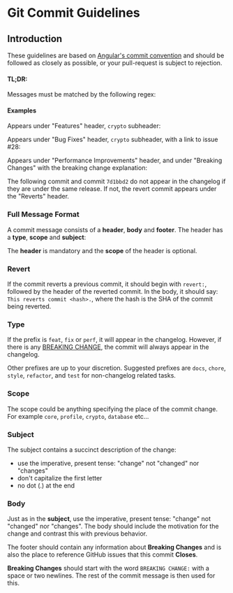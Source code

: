 # Git Commit Guidelines

## Introduction <a id="introduction"></a>

These guidelines are based on [Angular's commit convention](https://github.com/conventional-changelog/conventional-changelog/tree/master/packages/conventional-changelog-angular) and should be followed as closely as possible, or your pull-request is subject to rejection.

#### TL;DR: <a id="tl-dr"></a>

Messages must be matched by the following regex:

#### Examples <a id="examples"></a>

Appears under "Features" header, `crypto` subheader:

Appears under "Bug Fixes" header, `crypto` subheader, with a link to issue \#28:

Appears under "Performance Improvements" header, and under "Breaking Changes" with the breaking change explanation:

The following commit and commit `7d1bbd2` do not appear in the changelog if they are under the same release. If not, the revert commit appears under the "Reverts" header.

### Full Message Format <a id="full-message-format"></a>

A commit message consists of a **header**, **body** and **footer**. The header has a **type**, **scope** and **subject**:

The **header** is mandatory and the **scope** of the header is optional.

### Revert <a id="revert"></a>

If the commit reverts a previous commit, it should begin with `revert:`, followed by the header of the reverted commit. In the body, it should say: `This reverts commit <hash>.`, where the hash is the SHA of the commit being reverted.

### Type <a id="type"></a>

If the prefix is `feat`, `fix` or `perf`, it will appear in the changelog. However, if there is any [BREAKING CHANGE](https://docs.ark.io/guidebook/contribution-guidelines/git-commit-guidelines.html#footer), the commit will always appear in the changelog.

Other prefixes are up to your discretion. Suggested prefixes are `docs`, `chore`, `style`, `refactor`, and `test` for non-changelog related tasks.

### Scope <a id="scope"></a>

The scope could be anything specifying the place of the commit change. For example `core`, `profile`, `crypto`, `database` etc...

### Subject <a id="subject"></a>

The subject contains a succinct description of the change:

* use the imperative, present tense: "change" not "changed" nor "changes"
* don't capitalize the first letter
* no dot \(.\) at the end

### Body <a id="body"></a>

Just as in the **subject**, use the imperative, present tense: "change" not "changed" nor "changes". The body should include the motivation for the change and contrast this with previous behavior.

The footer should contain any information about **Breaking Changes** and is also the place to reference GitHub issues that this commit **Closes**.

**Breaking Changes** should start with the word `BREAKING CHANGE:` with a space or two newlines. The rest of the commit message is then used for this.

